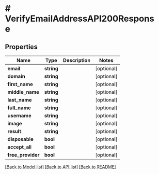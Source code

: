 # # VerifyEmailAddressAPI200Response

## Properties

Name | Type | Description | Notes
------------ | ------------- | ------------- | -------------
**email** | **string** |  | [optional]
**domain** | **string** |  | [optional]
**first_name** | **string** |  | [optional]
**middle_name** | **string** |  | [optional]
**last_name** | **string** |  | [optional]
**full_name** | **string** |  | [optional]
**username** | **string** |  | [optional]
**image** | **string** |  | [optional]
**result** | **string** |  | [optional]
**disposable** | **bool** |  | [optional]
**accept_all** | **bool** |  | [optional]
**free_provider** | **bool** |  | [optional]

[[Back to Model list]](../../README.md#models) [[Back to API list]](../../README.md#endpoints) [[Back to README]](../../README.md)
